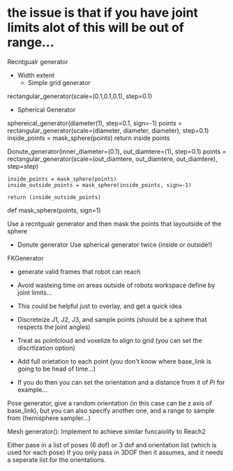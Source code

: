 # the issue is that if you have joint limits alot of this will be out of range...
Recntgualr generator
- Width extent
    - Simple grid generator


rectangular_generator(scale=(0.1,0.1,0.1), step=0.1)

- Spherical Generator

sphereical_generator(diameter(1), step=0.1, sign=-1)
    points = rectangular_generator(scale=(diameter, diameter, diameter), step=0.1)
    inside_points = mask_sphere(points)
    return inside points

Donute_generator(inner_diameter=(0.1), out_diamtere=(1), step=0.1)
    points = rectangular_generator(scale=(out_diamtere, out_diamtere, out_diamtere), step=step)

    inside_points = mask_sphere(points)
    inside_outside_points = mask_sphere(inside_points, sign=-1)

    return (inside_outside_points)


def mask_sphere(points, sign=1)


Use a recntgualr generator and then mask the points that layoutside of the sphere

- Donute generator
Use spherical generator twice (inside or outside!)

FKGenerator
- generate valid frames that robot can reach
- Avoid wasteing time on areas outside of robots workspace define by joint limits...
- This could be helpful just to overlay, and get a quick idea

- Discreteize J1, J2, J3, and sample points (should be a sphere that respects the joint angles)
- Treat as pointcloud and voxelize to align to grid (you can set the discrtization option)
- Add full orietation to each point (you don't know where base_link is going to be head of time...)
- If you do then you can set the orientation and a distance from it of Pi for example...


Pose generator, give a random orientation (in this case can be z axis of base_link), but you can also specify another one, and a range to sample from
(hemisphere sampler...)

Mesh generator():
Implement to achieve similar funcaiolity to Reach2

Either pase in a list of poses (6 dof) or 3 dof and orientation list (which is used for each pose) If you only pass in 3DOF then it assumes, and it needs a seperate list for the orientations.